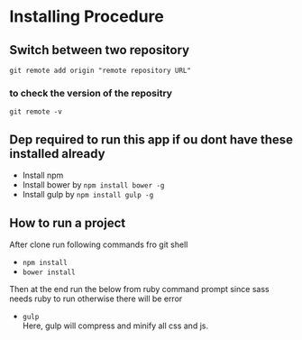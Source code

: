 # Installing Procedure
## Switch between two repository 
<code>git remote add origin "remote repository URL"</code>
### to check the version of the repositry 
<code>git remote -v</code>

## Dep required to run this app if ou dont have these installed already
* Install npm
* Install bower by <code>npm install bower -g</code>
* Install gulp by <code>npm install gulp -g</code>

## How to run a project
After clone run following commands fro git shell

* <code>npm install</code><br>
* <code>bower install</code><br>

Then at the end run the below from ruby command prompt since sass needs ruby to run otherwise there will be error
* <code>gulp</code> <br>
Here, gulp will compress and minify all css and js.
